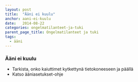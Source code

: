 ```yaml
---
layout: post
title:  "Ääni ei kuulu"
anchor: aani-ei-kuulu
date:   2014-08-22
categories: ongelmatilanteet-ja-tuki
parent_page_title: Ongelmatilanteet ja tuki
tags:
  - ääni
---
```


### <a name="aani-ei-kuulu">Ääni ei kuulu</a>
* Tarkista, onko kaiuttimet kytkettynä tietokoneeseen ja päällä
* Katso ääniasetukset-ohje


